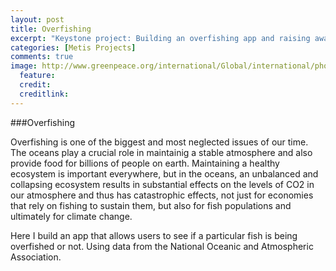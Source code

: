 ```yaml
---
layout: post
title: Overfishing
excerpt: "Keystone project: Building an overfishing app and raising awareness."
categories: [Metis Projects]
comments: true
image: http://www.greenpeace.org/international/Global/international/photos/oceans/2014/GP04BW5.jpg
  feature: 
  credit: 
  creditlink: 
---
```


###Overfishing

Overfishing is one of the biggest and most neglected issues of our time. The oceans play a crucial role in maintainig a stable atmosphere and also provide food for billions of people on earth. Maintaining a healthy ecosystem is important everywhere, but in the oceans, an unbalanced and collapsing ecosystem results in substantial effects on the levels of CO2 in our atmosphere and thus has catastrophic effects, not just for economies that rely on fishing to sustain them, but also for fish populations and ultimately for climate change.

Here I build an app that allows users to see if a particular fish is being overfished or not. Using data from the National Oceanic and Atmospheric Association.
